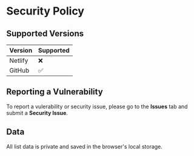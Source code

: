 # Security Policy

## Supported Versions

| Version | Supported          |
| ------- | ------------------ |
| Netlify | :x:                |
| GitHub  | :white_check_mark: |

## Reporting a Vulnerability

To report a vulerability or security issue, please go to the __Issues__ tab and submit a __Security Issue__.

## Data

All list data is private and saved in the browser's local storage.